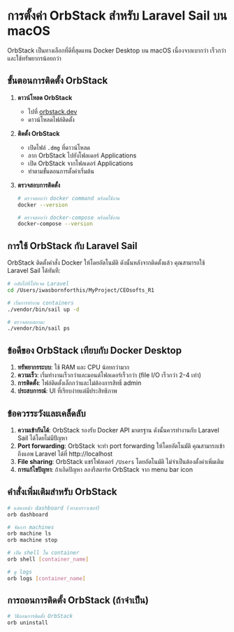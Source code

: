# การตั้งค่า OrbStack สำหรับ Laravel Sail บน macOS

OrbStack เป็นทางเลือกที่ดีที่สุดแทน Docker Desktop บน macOS เนื่องจากเบากว่า เร็วกว่า และใช้ทรัพยากรน้อยกว่า

## ขั้นตอนการติดตั้ง OrbStack

1. **ดาวน์โหลด OrbStack**

    - ไปที่ [orbstack.dev](https://orbstack.dev/)
    - ดาวน์โหลดไฟล์ติดตั้ง

2. **ติดตั้ง OrbStack**

    - เปิดไฟล์ `.dmg` ที่ดาวน์โหลด
    - ลาก OrbStack ไปยังโฟลเดอร์ Applications
    - เปิด OrbStack จากโฟลเดอร์ Applications
    - ทำตามขั้นตอนการตั้งค่าเริ่มต้น

3. **ตรวจสอบการติดตั้ง**

    ```bash
    # ตรวจสอบว่า docker command พร้อมใช้งาน
    docker --version

    # ตรวจสอบว่า docker-compose พร้อมใช้งาน
    docker-compose --version
    ```

## การใช้ OrbStack กับ Laravel Sail

OrbStack ติดตั้งคำสั่ง Docker ให้โดยอัตโนมัติ ดังนั้นหลังจากติดตั้งแล้ว คุณสามารถใช้ Laravel Sail ได้ทันที:

```bash
# กลับไปที่โปรเจค Laravel
cd /Users/iwasbornforthis/MyProject/CEOsofts_R1

# เริ่มการทำงาน containers
./vendor/bin/sail up -d

# ตรวจสอบสถานะ
./vendor/bin/sail ps
```

## ข้อดีของ OrbStack เทียบกับ Docker Desktop

1. **ทรัพยากรระบบ**: ใช้ RAM และ CPU น้อยกว่ามาก
2. **ความเร็ว**: เริ่มทำงานเร็วกว่าและมอนต์โฟลเดอร์เร็วกว่า (file I/O เร็วกว่า 2-4 เท่า)
3. **การติดตั้ง**: ไฟล์ติดตั้งเล็กกว่าและไม่ต้องการสิทธิ์ admin
4. **ประสบการณ์**: UI ที่เรียบง่ายแต่มีประสิทธิภาพ

## ข้อควรระวังและเคล็ดลับ

1. **ความเข้ากันได้**: OrbStack รองรับ Docker API มาตรฐาน ดังนั้นควรทำงานกับ Laravel Sail ได้โดยไม่มีปัญหา
2. **Port forwarding**: OrbStack จะทำ port forwarding ให้โดยอัตโนมัติ คุณสามารถเข้าถึงแอพ Laravel ได้ที่ http://localhost
3. **File sharing**: OrbStack แชร์โฟลเดอร์ `/Users` โดยอัตโนมัติ ไม่จำเป็นต้องตั้งค่าเพิ่มเติม
4. **การแก้ไขปัญหา**: ถ้าเกิดปัญหา ลองรีสตาร์ท OrbStack จาก menu bar icon

## คำสั่งเพิ่มเติมสำหรับ OrbStack

```bash
# แสดงหน้า dashboard (ทางเบราวเซอร์)
orb dashboard

# จัดการ machines
orb machine ls
orb machine stop

# เปิด shell ใน container
orb shell [container_name]

# ดู logs
orb logs [container_name]
```

## การถอนการติดตั้ง OrbStack (ถ้าจำเป็น)

```bash
# วิธีถอนการติดตั้ง OrbStack
orb uninstall
```
